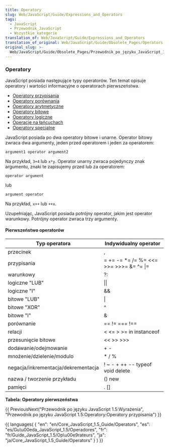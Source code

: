 ```yaml
---
title: Operatory
slug: Web/JavaScript/Guide/Expressions_and_Operators
tags:
  - JavaScript
  - Przewodnik_JavaScript
  - Wszystkie_kategorie
translation_of: Web/JavaScript/Guide/Expressions_and_Operators
translation_of_original: Web/JavaScript/Guide/Obsolete_Pages/Operators
original_slug: >-
  Web/JavaScript/Guide/Obsolete_Pages/Przewodnik_po_języku_JavaScript_1.5/Operatory
---
```

### Operatory

JavaScript posiada następujące typy operatorów. Ten temat opisuje operatory i wartości informacyjne o operatorach pierwszeństwa.

- [Operatory przypisania](pl/Przewodnik_po_j%c4%99zyku_JavaScript_1.5/Operatory/Operatory_przypisania)
- [Operatory porównania](pl/Przewodnik_po_j%c4%99zyku_JavaScript_1.5/Operatory/Operatory_por%c3%b3wnania)
- [Operatory arytmetyczne](pl/Przewodnik_po_j%c4%99zyku_JavaScript_1.5/Operatory/Operatory_arytmetyczne)
- [Operatory bitowe](pl/Przewodnik_po_j%c4%99zyku_JavaScript_1.5/Operatory/Operatory_bitowe)
- [Operatory logiczne](pl/Przewodnik_po_j%c4%99zyku_JavaScript_1.5/Operatory/Operatory_logiczne)
- [Operacje na łańcuchach](pl/Przewodnik_po_j%c4%99zyku_JavaScript_1.5/Operatory/Operacje_na_%c5%82a%c5%84cuchach)
- [Operatory specjalne](pl/Przewodnik_po_j%c4%99zyku_JavaScript_1.5/Operatory/Operatory_specjalne)

JavaScript posiada po dwa operatory bitowe i unarne. Operator bitowy zwraca dwa argumenty, jeden przed operatorem i jeden za operatorem:

    argument1 operator argument2

Na przykład, `3+4` lub `x*y`.
Operator unarny zwraca pojedynczy znak argumentu, znaki te zapisujemy przed lub za operatorem:

    operator argument

lub

    argument operator

Na przykład, `x++` lub `++x`.

Uzupełniając, JavaScript posiada potrójny operator, jakim jest operator warunkowy. Potrójny operator zwraca trzy argumenty.

#### Pierwszeństwo operatorów

| Typ operatora                       | Indywidualny operator                    |
| ----------------------------------- | ---------------------------------------- |
| przecinek                           | ,                                        |
| przypisania                         | = += -= \*= /= %= <<= >>= >>>= &= ^= \|= |
| warunkowy                           | ?:                                       |
| logiczne "LUB"                      | \|\|                                     |
| logiczne "I"                        | &&                                       |
| bitowe "LUB"                        | \|                                       |
| bitowe "XOR"                        | ^                                        |
| bitowe "I"                          | &                                        |
| porównanie                          | == != === !==                            |
| relacji                             | < <= > >= in instanceof                  |
| przesunięcie bitowe                 | << >> >>>                                |
| dodawanie/odejmowanie               | + -                                      |
| mnożenie/dzielenie/modulo           | \* / %                                   |
| negacja/inkrementacja/dekrementacja | ! ~ - + ++ -- typeof void delete         |
| nazwa / tworzenie przykładu         | () new                                   |
| pamięci                             | . []                                     |

**Tabela: Operatory pierwszeństwa**

{{ PreviousNext("Przewodnik po języku JavaScript 1.5:Wyrażenia", "Przewodnik po języku JavaScript 1.5:Operatory:Operatory przypisania") }}

{{ languages( { "en": "en/Core_JavaScript\_1.5\_Guide/Operators", "es": "es/Gu\u00eda_JavaScript\_1.5/Operadores", "fr": "fr/Guide_JavaScript\_1.5/Op\u00e9rateurs", "ja": "ja/Core_JavaScript\_1.5\_Guide/Operators" } ) }}
